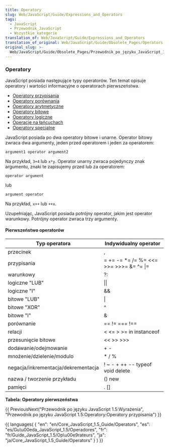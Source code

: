 ```yaml
---
title: Operatory
slug: Web/JavaScript/Guide/Expressions_and_Operators
tags:
  - JavaScript
  - Przewodnik_JavaScript
  - Wszystkie_kategorie
translation_of: Web/JavaScript/Guide/Expressions_and_Operators
translation_of_original: Web/JavaScript/Guide/Obsolete_Pages/Operators
original_slug: >-
  Web/JavaScript/Guide/Obsolete_Pages/Przewodnik_po_języku_JavaScript_1.5/Operatory
---
```

### Operatory

JavaScript posiada następujące typy operatorów. Ten temat opisuje operatory i wartości informacyjne o operatorach pierwszeństwa.

- [Operatory przypisania](pl/Przewodnik_po_j%c4%99zyku_JavaScript_1.5/Operatory/Operatory_przypisania)
- [Operatory porównania](pl/Przewodnik_po_j%c4%99zyku_JavaScript_1.5/Operatory/Operatory_por%c3%b3wnania)
- [Operatory arytmetyczne](pl/Przewodnik_po_j%c4%99zyku_JavaScript_1.5/Operatory/Operatory_arytmetyczne)
- [Operatory bitowe](pl/Przewodnik_po_j%c4%99zyku_JavaScript_1.5/Operatory/Operatory_bitowe)
- [Operatory logiczne](pl/Przewodnik_po_j%c4%99zyku_JavaScript_1.5/Operatory/Operatory_logiczne)
- [Operacje na łańcuchach](pl/Przewodnik_po_j%c4%99zyku_JavaScript_1.5/Operatory/Operacje_na_%c5%82a%c5%84cuchach)
- [Operatory specjalne](pl/Przewodnik_po_j%c4%99zyku_JavaScript_1.5/Operatory/Operatory_specjalne)

JavaScript posiada po dwa operatory bitowe i unarne. Operator bitowy zwraca dwa argumenty, jeden przed operatorem i jeden za operatorem:

    argument1 operator argument2

Na przykład, `3+4` lub `x*y`.
Operator unarny zwraca pojedynczy znak argumentu, znaki te zapisujemy przed lub za operatorem:

    operator argument

lub

    argument operator

Na przykład, `x++` lub `++x`.

Uzupełniając, JavaScript posiada potrójny operator, jakim jest operator warunkowy. Potrójny operator zwraca trzy argumenty.

#### Pierwszeństwo operatorów

| Typ operatora                       | Indywidualny operator                    |
| ----------------------------------- | ---------------------------------------- |
| przecinek                           | ,                                        |
| przypisania                         | = += -= \*= /= %= <<= >>= >>>= &= ^= \|= |
| warunkowy                           | ?:                                       |
| logiczne "LUB"                      | \|\|                                     |
| logiczne "I"                        | &&                                       |
| bitowe "LUB"                        | \|                                       |
| bitowe "XOR"                        | ^                                        |
| bitowe "I"                          | &                                        |
| porównanie                          | == != === !==                            |
| relacji                             | < <= > >= in instanceof                  |
| przesunięcie bitowe                 | << >> >>>                                |
| dodawanie/odejmowanie               | + -                                      |
| mnożenie/dzielenie/modulo           | \* / %                                   |
| negacja/inkrementacja/dekrementacja | ! ~ - + ++ -- typeof void delete         |
| nazwa / tworzenie przykładu         | () new                                   |
| pamięci                             | . []                                     |

**Tabela: Operatory pierwszeństwa**

{{ PreviousNext("Przewodnik po języku JavaScript 1.5:Wyrażenia", "Przewodnik po języku JavaScript 1.5:Operatory:Operatory przypisania") }}

{{ languages( { "en": "en/Core_JavaScript\_1.5\_Guide/Operators", "es": "es/Gu\u00eda_JavaScript\_1.5/Operadores", "fr": "fr/Guide_JavaScript\_1.5/Op\u00e9rateurs", "ja": "ja/Core_JavaScript\_1.5\_Guide/Operators" } ) }}
